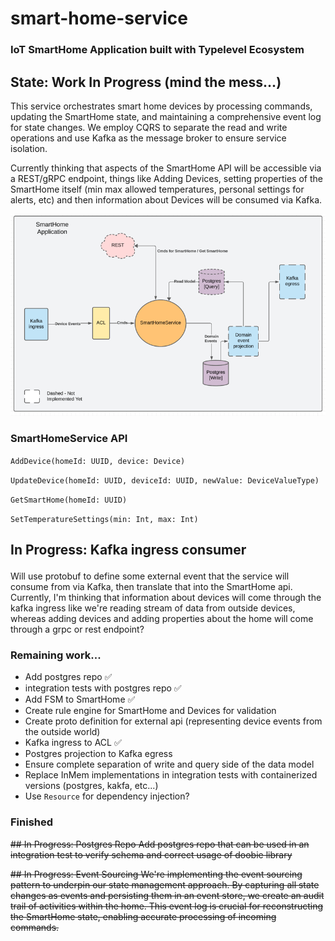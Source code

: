 # smart-home-service
### IoT SmartHome Application built with Typelevel Ecosystem

## State: Work In Progress (mind the mess...)

This service orchestrates smart home devices by processing commands, updating the SmartHome state, and maintaining a comprehensive event log for state changes. We employ CQRS to separate the read and write operations and use Kafka as the message broker to ensure service isolation.

 Currently thinking that aspects of the SmartHome API will be accessible via a REST/gRPC endpoint, things like Adding Devices, setting 
properties of the SmartHome itself (min max allowed temperatures, personal settings for alerts, etc) and then information about Devices will be consumed via Kafka.


![diagram.png](diagram.png)


### SmartHomeService API
`AddDevice(homeId: UUID, device: Device)` </p>
`UpdateDevice(homeId: UUID, deviceId: UUID, newValue: DeviceValueType)` </p>
`GetSmartHome(homeId: UUID)` </p>
`SetTemperatureSettings(min: Int, max: Int)` </p>


## In Progress: Kafka ingress consumer <p>
Will use protobuf to define some external event that the service will consume from via Kafka, then translate that into the SmartHome api. Currently, I'm thinking that information about devices will come through the kafka ingress like we're reading stream of data from outside devices, whereas adding devices and adding properties about the home will come through a grpc or rest endpoint?




### Remaining work...
* Add postgres repo ✅
* integration tests with postgres repo ✅
* Add FSM to SmartHome ✅
* Create rule engine for SmartHome and Devices for validation
* Create proto definition for external api (representing device events from the outside world)
* Kafka ingress to ACL ✅
* Postgres projection to Kafka egress
* Ensure complete separation of write and query side of the data model
* Replace InMem implementations in integration tests with containerized versions (postgres, kakfa, etc...)
* Use `Resource` for dependency injection?


### Finished
~~## In Progress: Postgres Repo
Add postgres repo that can be used in an integration test to verify schema and correct usage of doobie library~~ <p>
~~## In Progress: Event Sourcing
We're implementing the event sourcing pattern to underpin our state management approach. By capturing all state changes as events and persisting them in an event store, we create an audit trail of activities within the home. This event log is crucial for reconstructing the SmartHome state, enabling accurate processing of incoming commands.~~